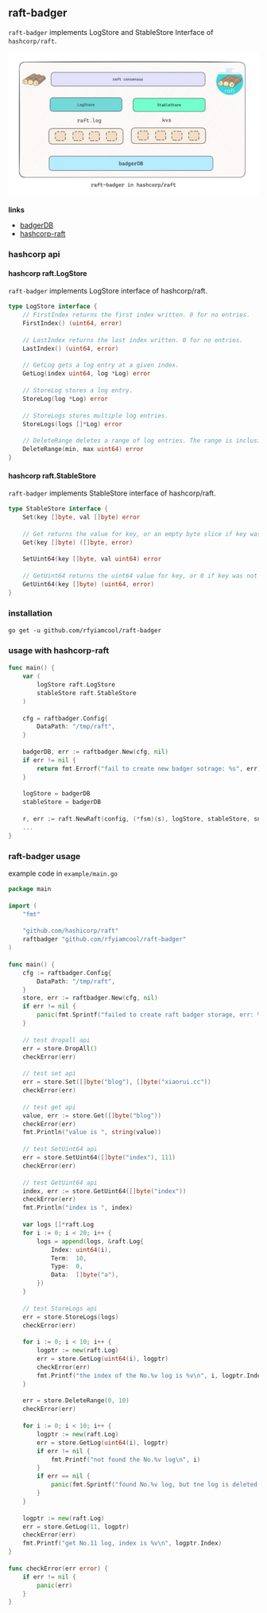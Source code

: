 ## raft-badger

`raft-badger` implements LogStore and StableStore Interface of `hashcorp/raft`.

![raft-badger in hascorp/raft](./docs/design.jpg)

**links**

- [badgerDB](https://github.com/dgraph-io/badger)
- [hashcorp-raft](https://github.com/hashicorp/raft)

### hashcorp api

#### hashcorp raft.LogStore

`raft-badger` implements LogStore interface of hashcorp/raft.

```go
type LogStore interface {
	// FirstIndex returns the first index written. 0 for no entries.
	FirstIndex() (uint64, error)

	// LastIndex returns the last index written. 0 for no entries.
	LastIndex() (uint64, error)

	// GetLog gets a log entry at a given index.
	GetLog(index uint64, log *Log) error

	// StoreLog stores a log entry.
	StoreLog(log *Log) error

	// StoreLogs stores multiple log entries.
	StoreLogs(logs []*Log) error

	// DeleteRange deletes a range of log entries. The range is inclusive.
	DeleteRange(min, max uint64) error
}
```

#### hashcorp raft.StableStore

`raft-badger` implements StableStore interface of hashcorp/raft.

```go
type StableStore interface {
	Set(key []byte, val []byte) error

	// Get returns the value for key, or an empty byte slice if key was not found.
	Get(key []byte) ([]byte, error)

	SetUint64(key []byte, val uint64) error

	// GetUint64 returns the uint64 value for key, or 0 if key was not found.
	GetUint64(key []byte) (uint64, error)
}
```

### installation

```
go get -u github.com/rfyiamcool/raft-badger
```

### usage with hashcorp-raft

```go
func main() {
	var (
		logStore raft.LogStore
		stableStore raft.StableStore
	)

	cfg = raftbadger.Config{
		DataPath: "/tmp/raft",
	}

	badgerDB, err := raftbadger.New(cfg, nil)
	if err != nil {
		return fmt.Errorf("fail to create new badger sotrage: %s", err)
	}

	logStore = badgerDB
	stableStore = badgerDB

	r, err := raft.NewRaft(config, (*fsm)(s), logStore, stableStore, snapshots, transport)
	...
}
```

### raft-badger usage

example code in `example/main.go`

```go
package main

import (
	"fmt"

	"github.com/hashicorp/raft"
	raftbadger "github.com/rfyiamcool/raft-badger"
)

func main() {
	cfg := raftbadger.Config{
		DataPath: "/tmp/raft",
	}
	store, err := raftbadger.New(cfg, nil)
	if err != nil {
		panic(fmt.Sprintf("failed to create raft badger storage, err: %s", err.Error()))
	}

	// test dropall api
	err = store.DropAll()
	checkError(err)

	// test set api
	err = store.Set([]byte("blog"), []byte("xiaorui.cc"))
	checkError(err)

	// test get api
	value, err := store.Get([]byte("blog"))
	checkError(err)
	fmt.Println("value is ", string(value))

	// test SetUint64 api
	err = store.SetUint64([]byte("index"), 111)
	checkError(err)

	// test GetUint64 api
	index, err := store.GetUint64([]byte("index"))
	checkError(err)
	fmt.Println("index is ", index)

	var logs []*raft.Log
	for i := 0; i < 20; i++ {
		logs = append(logs, &raft.Log{
			Index: uint64(i),
			Term:  10,
			Type:  0,
			Data:  []byte("a"),
		})
	}

	// test StoreLogs api
	err = store.StoreLogs(logs)
	checkError(err)

	for i := 0; i < 10; i++ {
		logptr := new(raft.Log)
		err = store.GetLog(uint64(i), logptr)
		checkError(err)
		fmt.Printf("the index of the No.%v log is %v\n", i, logptr.Index)
	}

	err = store.DeleteRange(0, 10)
	checkError(err)

	for i := 0; i < 10; i++ {
		logptr := new(raft.Log)
		err = store.GetLog(uint64(i), logptr)
		if err != nil {
			fmt.Printf("not found the No.%v log\n", i)
		}
		if err == nil {
			panic(fmt.Sprintf("found No.%v log, but tne log is deleted \n", i))
		}
	}

	logptr := new(raft.Log)
	err = store.GetLog(11, logptr)
	checkError(err)
	fmt.Printf("get No.11 log, index is %v\n", logptr.Index)
}

func checkError(err error) {
	if err != nil {
		panic(err)
	}
}
```